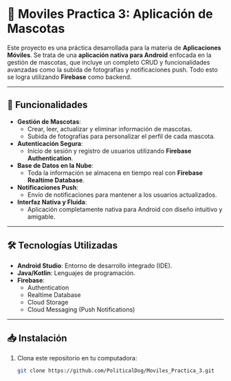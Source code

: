 # 🐾 Moviles Practica 3: Aplicación de Mascotas

Este proyecto es una práctica desarrollada para la materia de **Aplicaciones Móviles**. Se trata de una **aplicación nativa para Android** enfocada en la gestión de mascotas, que incluye un completo CRUD y funcionalidades avanzadas como la subida de fotografías y notificaciones push. Todo esto se logra utilizando **Firebase** como backend.

---

## 🚀 Funcionalidades

- **Gestión de Mascotas**: 
  - Crear, leer, actualizar y eliminar información de mascotas.
  - Subida de fotografías para personalizar el perfil de cada mascota.
- **Autenticación Segura**:
  - Inicio de sesión y registro de usuarios utilizando **Firebase Authentication**.
- **Base de Datos en la Nube**:
  - Toda la información se almacena en tiempo real con **Firebase Realtime Database**.
- **Notificaciones Push**:
  - Envío de notificaciones para mantener a los usuarios actualizados.
- **Interfaz Nativa y Fluida**:
  - Aplicación completamente nativa para Android con diseño intuitivo y amigable.

---

## 🛠️ Tecnologías Utilizadas

- **Android Studio**: Entorno de desarrollo integrado (IDE).
- **Java/Kotlin**: Lenguajes de programación.
- **Firebase**:
  - Authentication
  - Realtime Database
  - Cloud Storage
  - Cloud Messaging (Push Notifications)

---

## 📥 Instalación

1. Clona este repositorio en tu computadora:
   ```bash
   git clone https://github.com/PoliticalDog/Moviles_Practica_3.git
